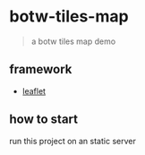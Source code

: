 # botw-tiles-map

> a botw tiles map demo

## framework

- [leaflet](https://leafletjs.com/)


## how to start

run this project on an static server